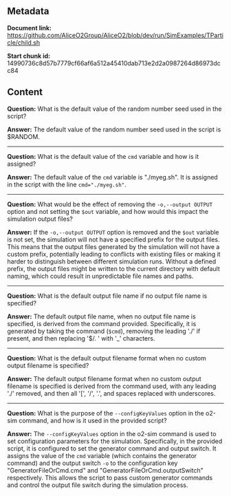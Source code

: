 ## Metadata

**Document link:** https://github.com/AliceO2Group/AliceO2/blob/dev/run/SimExamples/TParticle/child.sh

**Start chunk id:** 14990736c8d57b7779cf66af6a512a45410dab713e2d2a0987264d86973dcc84

## Content

**Question:** What is the default value of the random number seed used in the script?

**Answer:** The default value of the random number seed used in the script is $RANDOM.

---

**Question:** What is the default value of the `cmd` variable and how is it assigned?

**Answer:** The default value of the `cmd` variable is "./myeg.sh". It is assigned in the script with the line `cmd="./myeg.sh"`.

---

**Question:** What would be the effect of removing the `-o,--output OUTPUT` option and not setting the `$out` variable, and how would this impact the simulation output files?

**Answer:** If the `-o,--output OUTPUT` option is removed and the `$out` variable is not set, the simulation will not have a specified prefix for the output files. This means that the output files generated by the simulation will not have a custom prefix, potentially leading to conflicts with existing files or making it harder to distinguish between different simulation runs. Without a defined prefix, the output files might be written to the current directory with default naming, which could result in unpredictable file names and paths.

---

**Question:** What is the default output file name if no output file name is specified?

**Answer:** The default output file name, when no output file name is specified, is derived from the command provided. Specifically, it is generated by taking the command (`$cmd`), removing the leading './' if present, and then replacing '$/. ' with '_' characters.

---

**Question:** What is the default output filename format when no custom output filename is specified?

**Answer:** The default output filename format when no custom output filename is specified is derived from the command used, with any leading './' removed, and then all '[', '/', '.', and spaces replaced with underscores.

---

**Question:** What is the purpose of the `--configKeyValues` option in the o2-sim command, and how is it used in the provided script?

**Answer:** The `--configKeyValues` option in the o2-sim command is used to set configuration parameters for the simulation. Specifically, in the provided script, it is configured to set the generator command and output switch. It assigns the value of the `cmd` variable (which contains the generator command) and the output switch `-o` to the configuration key "GeneratorFileOrCmd.cmd" and "GeneratorFileOrCmd.outputSwitch" respectively. This allows the script to pass custom generator commands and control the output file switch during the simulation process.